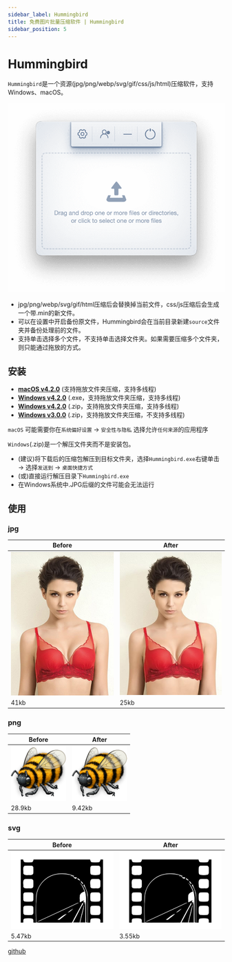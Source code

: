 ```yaml
---
sidebar_label: Hummingbird
title: 免费图片批量压缩软件 | Hummingbird
sidebar_position: 5
---
```

# Hummingbird

`Hummingbird`是一个资源(jpg/png/webp/svg/gif/css/js/html)压缩软件，支持Windows、macOS。

![hummingbird](./img/hummingbird.png)

* jpg/png/webp/svg/gif/html压缩后会替换掉当前文件，css/js压缩后会生成一个带.min的新文件。
* 可以在设置中开启备份原文件，Hummingbird会在当前目录新建`source`文件夹并备份处理前的文件。
* 支持单击选择多个文件，不支持单击选择文件夹。如果需要压缩多个文件夹，则只能通过拖放的方式。

## 安装

* <a href="https://pan.baidu.com/s/1_i0fzJ916mGe6Kn-zLERsQ?pwd=z79c">**macOS v4.2.0**</a> (支持拖放文件夹压缩，支持多线程)
* <a href="https://pan.baidu.com/s/1beSjp7IL5J0aOC70rFY5ng?pwd=a9a8">**Windows v4.2.0**</a> (.exe，支持拖放文件夹压缩，支持多线程)
* <a href="https://pan.baidu.com/s/1t09bmU48pWHecKQSt0dh8Q?pwd=qprq">**Windows v4.2.0**</a> (.zip，支持拖放文件夹压缩，支持多线程)
* <a href="https://pan.baidu.com/s/1146zRGqLFlDR27a7rUgr5w">**Windows v3.0.0**</a> (.zip，支持拖放文件夹压缩，不支持多线程)

`macOS` 可能需要你在`系统偏好设置` → `安全性与隐私` 选择允许`任何来源`的应用程序

`Windows`(.zip)是一个解压文件夹而不是安装包。

* (建议)将下载后的压缩包解压到目标文件夹，选择`Hummingbird.exe`右键单击 → 选择`发送到` → `桌面快捷方式`
* (或)直接运行解压目录下`Hummingbird.exe`
* 在Windows系统中.JPG后缀的文件可能会无法运行

## 使用

### jpg

| Before                       | After                       |
|------------------------------|-----------------------------|
| ![svg](./img/jpg-before.jpg) | ![svg](./img/jpg-after.jpg) |
| 41kb                         | 25kb                        |

### png

| Before                       | After                       |
|------------------------------|-----------------------------|
| ![svg](./img/png-before.png) | ![svg](./img/png-after.png) |
| 28.9kb                       | 9.42kb                      |

### svg

| Before                       | After                       |
|------------------------------|-----------------------------|
| ![svg](./img/svg-before.svg) | ![svg](./img/svg-after.svg) |
| 5.47kb                       | 3.55kb                      |

[github](https://github.com/leibnizli/hummingbird)
